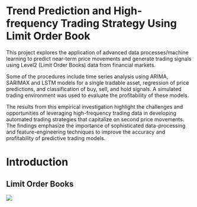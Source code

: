 # Trend Prediction and High-frequency Trading Strategy Using Limit Order Book

This project explores the application of advanced data processes/machine learning to predict near-term price movements and generate trading signals using Level2 (Limit Order Books) data from financial markets. 

Some of the procedures include time series analysis using ARIMA, SARIMAX and LSTM models for a single tradable asset, regression of price predictions, and classification of buy, sell, and hold signals. A simulated trading environment was used to evaluate the profitability of these models. 

The results from this empirical investigation highlight the challenges and opportunities of leveraging high-frequency trading data in developing automated trading strategies that capitalize on second price movements. The findings emphasize the importance of sophisticated data-processing and feature-engineering techniques to improve the accuracy and profitability of predictive trading models.

# Introduction

## Limit Order Books

<img src="https://www.researchgate.net/profile/Joaquin-Fernandez-Tapia/publication/284900784/figure/fig3/AS:652208416763906@1532510012149/Graphical-representation-of-the-Limit-Order-Book.png">
